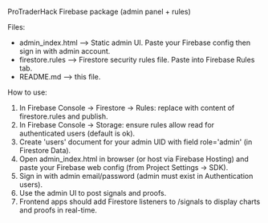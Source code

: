 
ProTraderHack Firebase package (admin panel + rules)

Files:
- admin_index.html  --> Static admin UI. Paste your Firebase config then sign in with admin account.
- firestore.rules    --> Firestore security rules file. Paste into Firebase Rules tab.
- README.md          --> this file.

How to use:
1. In Firebase Console -> Firestore -> Rules: replace with content of firestore.rules and publish.
2. In Firebase Console -> Storage: ensure rules allow read for authenticated users (default is ok).
3. Create 'users' document for your admin UID with field role='admin' (in Firestore Data).
4. Open admin_index.html in browser (or host via Firebase Hosting) and paste your Firebase web config (from Project Settings -> SDK).
5. Sign in with admin email/password (admin must exist in Authentication users).
6. Use the admin UI to post signals and proofs.
7. Frontend apps should add Firestore listeners to /signals to display charts and proofs in real-time.
